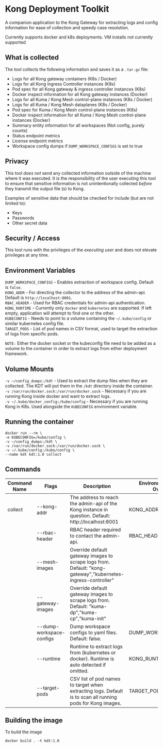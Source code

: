 # Kong Deployment Toolkit

A companion application to the Kong Gateway for extracting logs and config information for ease of collection and speedy case resolution.

Currently supports docker and k8s deployments. VM installs not currently supported

## What is collected

The tool collects the following information and saves it as a `.tar.gz` file:

- Logs for all Kong gateway containers (K8s / Docker)
- Logs for all Kong Ingress Controller instances (K8s)
- Pod spec for all Kong gateway & ingress controller instances (K8s)
- Docker inspect information for all Kong gateway instances (Docker)
- Logs for all Kuma / Kong Mesh control-plane instances (K8s / Docker)
- Logs for all Kuma / Kong Mesh dataplanes (K8s / Docker)
- Pod spec for Kuma / Kong Mesh control-plane instances (K8s)
- Docker inspect information for all Kuma / Kong Mesh control-plane instances (Docker)
- Summary entity information for all workspaces (Not config, purely counts)
- Status endpoint metrics
- License endpoint metrics
- Workspace config dumps if `DUMP_WORKSPACE_CONFIGS` is set to true

## Privacy 

This tool _does not_ send any collected information outside of the machine where it was executed. It is the responsibility of the user executing this tool to ensure that sensitive information is not unintentionally collected _before_ they transmit the output file (s) to Kong. 

Examples of sensitive data that should be checked for include (but are not limited to):

- Keys
- Passwords
- Other secret data

## Security / Access

This tool runs with the privileges of the _executing user_ and does not elevate privileges at any time.

## Environment Variables
`DUMP_WORKSPACE_CONFIGS` - Enables extraction of workspace config. Default is `false`.<br/>
`KONG_ADDR` - For directing the collector to the address of the admin-api. Default is `http://localhost:8001`.<br/>
`RBAC_HEADER` - Used for RBAC credentials for admin-api authentication.<br/>
`KONG_RUNTIME` - Currently only `docker` and `kubernetes` are supported. If left empty, application will attempt to find one or the other.<br/>
`KUBECONFIG` - Needs to point to a volume containing the `~/.kube/config` or similar kubernetes config file.<br/>
`TARGET_PODS` - List of pod names in CSV format, used to target the extraction of logs from specific pods.<br/>

`NOTE:` Either the docker socket or the kubeconfig file need to be added as a volume to the container in order to extract logs from either deployment framework.

## Volume Mounts
`-v ~/config_dumps:/kdt` - Used to extract the dump files when they are collected. The KDT will put them in the `/kdt` directory inside the container.<br/>
`-v /var/run/docker.sock:/var/run/docker.sock` - Necessary if you are running Kong inside docker and want to extract logs.<br/>
`-v ~/.kube/docker_config:/kube/config` - Necessary if you are running Kong in K8s. Used alongside the `KUBECONFIG` environment variable.<br/>

## Running the container

```
docker run --rm \
-e KUBECONFIG=/kube/config \
-v ~/config_dumps:/kdt \
-v /var/run/docker.sock:/var/run/docker.sock \
-v ~/.kube/config:/kube/config \
--name kdt kdt:1.0 collect
```

## Commands

| Command Name | Flags                    | Description                                                                                                  | Environment Variable Overrides |
|--------------|--------------------------|--------------------------------------------------------------------------------------------------------------|--------------------------------|
| collect      | --kong-addr              | The address to reach the admin-api of the Kong instance in question. Default: http://localhost:8001          | KONG_ADDR                      |
|              | --rbac-header            | RBAC header required to contact the admin-api.                                                               | RBAC_HEADER                    |
|              | --mesh-images            | Override default gateway images to scrape logs from. Default: "kong-gateway","kubernetes-ingress-controller" |                                |
|              | --gateway-images         | Override default gateway images to scrape logs from. Default: "kuma-dp","kuma-cp","kuma-init"                |                                |
|              | --dump-workspace-configs | Dump workspace configs to yaml files. Default: false.                                                        | DUMP_WORKSPACE_CONFIGS         |
|              | --runtime                | Runtime to extract logs from (kubernetes or docker). Runtime is auto detected if omitted.                    | KONG_RUNTIME                   |
|              | --target-pods            | CSV list of pod names to target when extracting logs. Default is to scan all running pods for Kong images.   | TARGET_PODS                    |

## Building the image

To build the image

```
docker build . -t kdt:1.0
```
